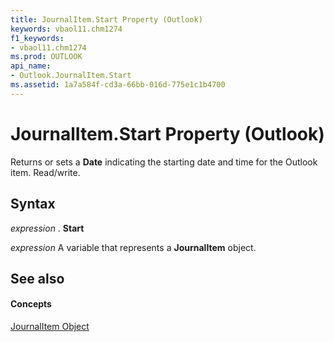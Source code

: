 ```yaml
---
title: JournalItem.Start Property (Outlook)
keywords: vbaol11.chm1274
f1_keywords:
- vbaol11.chm1274
ms.prod: OUTLOOK
api_name:
- Outlook.JournalItem.Start
ms.assetid: 1a7a584f-cd3a-66bb-016d-775e1c1b4700
---
```



# JournalItem.Start Property (Outlook)

Returns or sets a  **Date** indicating the starting date and time for the Outlook item. Read/write.


## Syntax

 _expression_ . **Start**

 _expression_ A variable that represents a **JournalItem** object.


## See also


#### Concepts


[JournalItem Object](journalitem-object-outlook.md)

